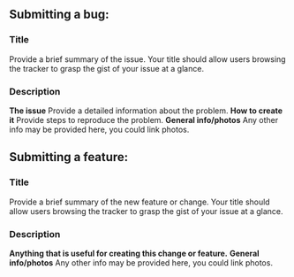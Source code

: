 ## Submitting a bug:
### Title
Provide a brief summary of the issue. Your title should allow users browsing
the tracker to grasp the gist of your issue at a glance.

### Description
**The issue** Provide a detailed information about the problem.
**How to create it** Provide steps to reproduce the problem.
**General info/photos** Any other info may be provided here, you could link photos.

## Submitting a feature:
### Title
Provide a brief summary of the new feature or change. Your title should 
allow users browsing the tracker to grasp the gist of your issue at a glance.
### Description
**Anything that is useful for creating this change or feature.**
**General info/photos** Any other info may be provided here, you could link photos.